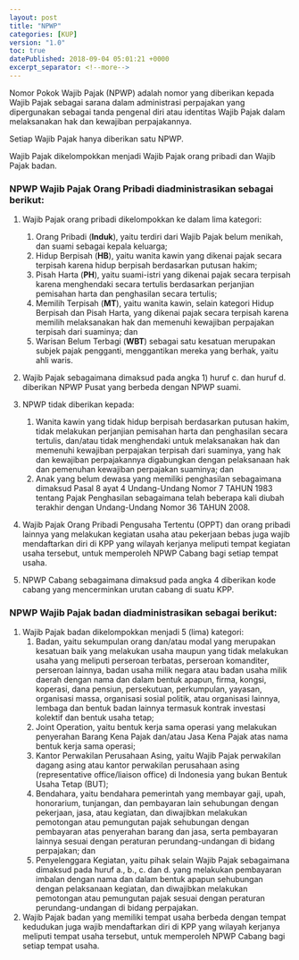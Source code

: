 ```yaml
---
layout: post
title: "NPWP"
categories: [KUP]
version: "1.0"
toc: true
datePublished: 2018-09-04 05:01:21 +0000
excerpt_separator: <!--more-->
---
```

Nomor Pokok Wajib Pajak (NPWP) adalah nomor yang diberikan kepada Wajib Pajak sebagai sarana dalam administrasi perpajakan yang dipergunakan sebagai tanda pengenal diri atau identitas Wajib Pajak dalam melaksanakan hak dan kewajiban perpajakannya.

<!--more-->

Setiap Wajib Pajak hanya diberikan satu NPWP.


Wajib Pajak dikelompokkan menjadi Wajib Pajak orang pribadi dan Wajib Pajak badan.

### NPWP Wajib Pajak Orang Pribadi diadministrasikan sebagai berikut:

1. Wajib Pajak orang pribadi dikelompokkan ke dalam lima kategori:
    1. Orang Pribadi (**lnduk**), yaitu terdiri dari Wajib Pajak belum menikah, dan suami sebagai kepala keluarga;
    2. Hidup Berpisah (**HB**), yaitu wanita kawin yang dikenai pajak secara terpisah karena hidup berpisah berdasarkan putusan hakim;
    3. Pisah Harta (**PH**), yaitu suami-istri yang dikenai pajak secara terpisah karena menghendaki secara tertulis berdasarkan perjanjian pemisahan harta dan penghasilan secara tertulis;
    4. Memilih Terpisah (**MT**), yaitu wanita kawin, selain kategori Hidup Berpisah dan Pisah Harta, yang dikenai pajak secara terpisah karena memilih melaksanakan hak dan memenuhi kewajiban perpajakan terpisah dari suaminya; dan
    5. Warisan Belum Terbagi (**WBT**) sebagai satu kesatuan merupakan subjek pajak pengganti, menggantikan mereka yang berhak, yaitu ahli waris.

2. Wajib Pajak sebagaimana dimaksud pada angka 1) huruf c. dan huruf d. diberikan NPWP Pusat yang berbeda dengan NPWP suami.

3. NPWP tidak diberikan kepada:
    1. Wanita kawin yang tidak hidup berpisah berdasarkan putusan hakim, tidak melakukan perjanjian pemisahan harta dan penghasilan secara tertulis, dan/atau tidak menghendaki untuk melaksanakan hak dan memenuhi kewajiban perpajakan terpisah dari suaminya, yang hak dan kewajiban perpajakannya digabungkan dengan pelaksanaan hak dan pemenuhan kewajiban perpajakan suaminya; dan
    2. Anak yang belum dewasa yang memiliki penghasilan sebagaimana dimaksud Pasal 8 ayat 4 Undang-Undang Nomor 7 TAHUN 1983 tentang Pajak Penghasilan sebagaimana telah beberapa kali diubah terakhir dengan Undang-Undang Nomor 36 TAHUN 2008.

4. Wajib Pajak Orang Pribadi Pengusaha Tertentu (OPPT) dan orang pribadi lainnya yang melakukan kegiatan usaha atau pekerjaan bebas juga wajib mendaftarkan diri di KPP yang wilayah kerjanya meliputi tempat kegiatan usaha tersebut, untuk memperoleh NPWP Cabang bagi setiap tempat usaha.

5. NPWP Cabang sebagaimana dimaksud pada angka 4 diberikan kode cabang yang mencerminkan urutan cabang di suatu KPP.

### NPWP Wajib Pajak badan diadministrasikan sebagai berikut:

1. Wajib Pajak badan dikelompokkan menjadi 5 (lima) kategori:
   1. Badan, yaitu sekumpulan orang dan/atau modal yang merupakan kesatuan baik yang melakukan usaha maupun yang tidak melakukan usaha yang meliputi perseroan terbatas, perseroan komanditer, perseroan lainnya, badan usaha milik negara atau badan usaha milik daerah dengan nama dan dalam bentuk apapun, firma, kongsi, koperasi, dana pensiun, persekutuan, perkumpulan, yayasan, organisasi massa, organisasi sosial politik, atau organisasi lainnya, lembaga dan bentuk badan lainnya termasuk kontrak investasi kolektif dan bentuk usaha tetap;
   2. Joint Operation, yaitu bentuk kerja sama operasi yang melakukan penyerahan Barang Kena Pajak dan/atau Jasa Kena Pajak atas nama bentuk kerja sama operasi;
   3. Kantor Perwakilan Perusahaan Asing, yaitu Wajib Pajak perwakilan dagang asing atau kantor perwakilan perusahaan asing (representative office/liaison office) di Indonesia yang bukan Bentuk Usaha Tetap (BUT);
   4. Bendahara, yaitu bendahara pemerintah yang membayar gaji, upah, honorarium, tunjangan, dan pembayaran lain sehubungan dengan pekerjaan, jasa, atau kegiatan, dan diwajibkan melakukan pemotongan atau pemungutan pajak sehubungan dengan pembayaran atas penyerahan barang dan jasa, serta pembayaran lainnya sesuai dengan peraturan perundang-undangan di bidang perpajakan; dan
   5. Penyelenggara Kegiatan, yaitu pihak selain Wajib Pajak sebagaimana dimaksud pada huruf a., b., c. dan d. yang melakukan pembayaran imbalan dengan nama dan dalam bentuk apapun sehubungan dengan pelaksanaan kegiatan, dan diwajibkan melakukan pemotongan atau pemungutan pajak sesuai dengan peraturan perundang-undangan di bidang perpajakan.
2. Wajib Pajak badan yang memiliki tempat usaha berbeda dengan tempat kedudukan juga wajib mendaftarkan diri di KPP yang wilayah kerjanya meliputi tempat usaha tersebut, untuk memperoleh NPWP Cabang bagi setiap tempat usaha.